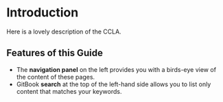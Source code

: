 # Introduction

Here is a lovely description of the CCLA.

## Features of this Guide

* The **navigation panel** on the left provides you with a birds-eye view of the content of these pages.
* GitBook **search** at the top of the left-hand side allows you to list only content that matches your keywords.

